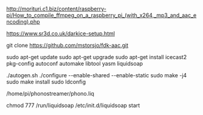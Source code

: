 


http://morituri.c1.biz/content/raspberry-pi/How_to_compile_ffmpeg_on_a_raspberry_pi_(with_x264,_mp3_and_aac_encoding).php

https://www.sr3d.co.uk/darkice-setup.html

git clone https://github.com/mstorsjo/fdk-aac.git 

sudo apt-get update
sudo apt-get upgrade
sudo apt-get install icecast2 pkg-config autoconf automake libtool yasm liquidsoap


./autogen.sh
./configure --enable-shared --enable-static
sudo make -j4
sudo make install
sudo ldconfig




/home/pi/phonostreamer/phono.liq

chmod 777 /run/liquidsoap
/etc/init.d/liquidsoap start